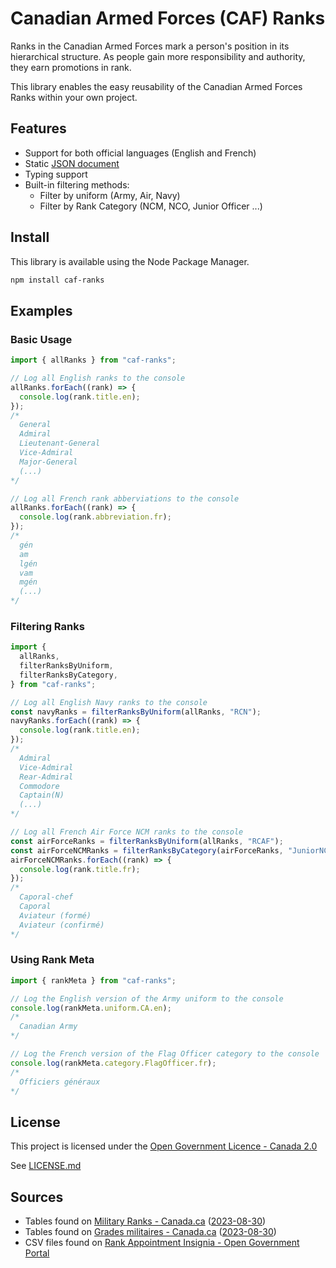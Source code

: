 # Canadian Armed Forces (CAF) Ranks

Ranks in the Canadian Armed Forces mark a person's position in its hierarchical structure. As people gain more responsibility and authority, they earn promotions in rank.

This library enables the easy reusability of the Canadian Armed Forces Ranks within your own project.

## Features

- Support for both official languages (English and French)
- Static [JSON document](src/caf-ranks.json)
- Typing support
- Built-in filtering methods:
  - Filter by uniform (Army, Air, Navy)
  - Filter by Rank Category (NCM, NCO, Junior Officer ...)

## Install

This library is available using the Node Package Manager.

```bash
npm install caf-ranks
```

## Examples

### Basic Usage

```javascript
import { allRanks } from "caf-ranks";

// Log all English ranks to the console
allRanks.forEach((rank) => {
  console.log(rank.title.en);
});
/*
  General
  Admiral
  Lieutenant-General
  Vice-Admiral
  Major-General
  (...)
*/

// Log all French rank abberviations to the console
allRanks.forEach((rank) => {
  console.log(rank.abbreviation.fr);
});
/*
  gén
  am
  lgén
  vam
  mgén
  (...)
*/
```

### Filtering Ranks

```javascript
import {
  allRanks,
  filterRanksByUniform,
  filterRanksByCategory,
} from "caf-ranks";

// Log all English Navy ranks to the console
const navyRanks = filterRanksByUniform(allRanks, "RCN");
navyRanks.forEach((rank) => {
  console.log(rank.title.en);
});
/*
  Admiral
  Vice-Admiral
  Rear-Admiral
  Commodore
  Captain(N)
  (...)
*/

// Log all French Air Force NCM ranks to the console
const airForceRanks = filterRanksByUniform(allRanks, "RCAF");
const airForceNCMRanks = filterRanksByCategory(airForceRanks, "JuniorNCM");
airForceNCMRanks.forEach((rank) => {
  console.log(rank.title.fr);
});
/*
  Caporal-chef
  Caporal
  Aviateur (formé)
  Aviateur (confirmé)
*/
```

### Using Rank Meta

```javascript
import { rankMeta } from "caf-ranks";

// Log the English version of the Army uniform to the console
console.log(rankMeta.uniform.CA.en);
/*
  Canadian Army
*/

// Log the French version of the Flag Officer category to the console
console.log(rankMeta.category.FlagOfficer.fr);
/*
  Officiers généraux
*/
```

## License

This project is licensed under the [Open Government Licence - Canada 2.0](https://open.canada.ca/en/open-government-licence-canada)

See [LICENSE.md](LICENSE.md)

## Sources

- Tables found on [Military Ranks - Canada.ca](https://www.canada.ca/en/services/defence/caf/military-identity-system/rank-appointment-insignia.html) ([2023-08-30](https://web.archive.org/web/20230913233331/https://www.canada.ca/en/services/defence/caf/military-identity-system/rank-appointment-insignia.html))
- Tables found on [Grades militaires - Canada.ca](https://www.canada.ca/fr/services/defense/fac/systeme-identite-militaire/insignes-grade-fonction.html) ([2023-08-30](https://web.archive.org/web/20230930204703/https://www.canada.ca/fr/services/defense/fac/systeme-identite-militaire/insignes-grade-fonction.html))
- CSV files found on [Rank Appointment Insignia - Open Government Portal](https://open.canada.ca/data/en/dataset/a503f0de-b081-4b8f-ae69-651f8c95d676)
